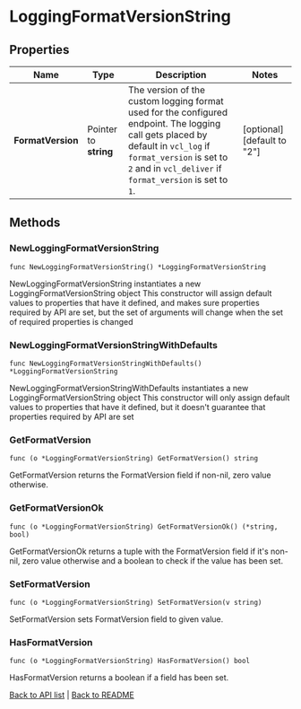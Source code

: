 # LoggingFormatVersionString

## Properties

Name | Type | Description | Notes
------------ | ------------- | ------------- | -------------
**FormatVersion** | Pointer to **string** | The version of the custom logging format used for the configured endpoint. The logging call gets placed by default in `vcl_log` if `format_version` is set to `2` and in `vcl_deliver` if `format_version` is set to `1`.  | [optional] [default to "2"]

## Methods

### NewLoggingFormatVersionString

`func NewLoggingFormatVersionString() *LoggingFormatVersionString`

NewLoggingFormatVersionString instantiates a new LoggingFormatVersionString object
This constructor will assign default values to properties that have it defined,
and makes sure properties required by API are set, but the set of arguments
will change when the set of required properties is changed

### NewLoggingFormatVersionStringWithDefaults

`func NewLoggingFormatVersionStringWithDefaults() *LoggingFormatVersionString`

NewLoggingFormatVersionStringWithDefaults instantiates a new LoggingFormatVersionString object
This constructor will only assign default values to properties that have it defined,
but it doesn't guarantee that properties required by API are set

### GetFormatVersion

`func (o *LoggingFormatVersionString) GetFormatVersion() string`

GetFormatVersion returns the FormatVersion field if non-nil, zero value otherwise.

### GetFormatVersionOk

`func (o *LoggingFormatVersionString) GetFormatVersionOk() (*string, bool)`

GetFormatVersionOk returns a tuple with the FormatVersion field if it's non-nil, zero value otherwise
and a boolean to check if the value has been set.

### SetFormatVersion

`func (o *LoggingFormatVersionString) SetFormatVersion(v string)`

SetFormatVersion sets FormatVersion field to given value.

### HasFormatVersion

`func (o *LoggingFormatVersionString) HasFormatVersion() bool`

HasFormatVersion returns a boolean if a field has been set.


[Back to API list](../README.md#documentation-for-api-endpoints) | [Back to README](../README.md)
